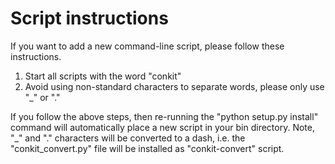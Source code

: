 # Script instructions

If you want to add a new command-line script, please follow these instructions.

1. Start all scripts with the word "conkit"
2. Avoid using non-standard characters to separate words, please only use "_" or "."

If you follow the above steps, then re-running the "python setup.py install" command will automatically place a new script in your bin directory. Note, "_" and "." characters will be converted to a dash, i.e. the "conkit_convert.py" file will be installed as "conkit-convert" script.

